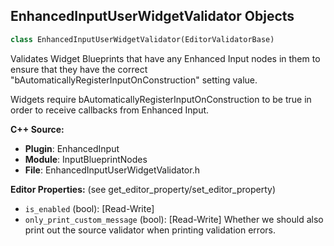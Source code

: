 ## EnhancedInputUserWidgetValidator Objects

```python
class EnhancedInputUserWidgetValidator(EditorValidatorBase)
```

Validates Widget Blueprints that have any Enhanced Input
nodes in them to ensure that they have the correct "bAutomaticallyRegisterInputOnConstruction"
setting value.

Widgets require bAutomaticallyRegisterInputOnConstruction to be true in order to
receive callbacks from Enhanced Input.

**C++ Source:**

- **Plugin**: EnhancedInput
- **Module**: InputBlueprintNodes
- **File**: EnhancedInputUserWidgetValidator.h

**Editor Properties:** (see get_editor_property/set_editor_property)

- ``is_enabled`` (bool):  [Read-Write]
- ``only_print_custom_message`` (bool):  [Read-Write] Whether we should also print out the source validator when printing validation errors.

<a id="unreal.TakeMetaData"></a>